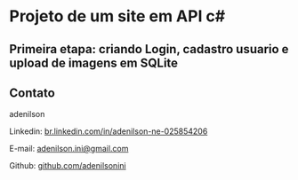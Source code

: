 # Projeto de um site em API c#

## Primeira etapa: criando Login, cadastro usuario e upload de imagens em SQLite

## Contato

adenilson 

Linkedin:  [br.linkedin.com/in/adenilson-ne-025854206](https://br.linkedin.com/in/adenilson-ne-025854206)

E-mail:  adenilson.ini@gmail.com

Github:  [github.com/adenilsonini](https://github.com/adenilsonini)
